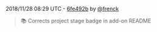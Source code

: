 2018/11/28 08:29 UTC - [6fe492b](https://github.com/hassio-addons/addon-traccar/commit/6fe492b5e78887af63aa147f6e15069cc57739b3) by [@frenck](https://github.com/frenck)
> :books: Corrects project stage badge in add-on README 

